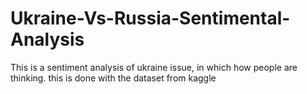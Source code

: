 # Ukraine-Vs-Russia-Sentimental-Analysis
This is a sentiment analysis of ukraine issue, in which how people are thinking. this is done with the dataset from kaggle
